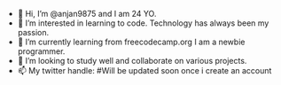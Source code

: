 - 👋 Hi, I’m @anjan9875 and I am 24 YO.
- 👀 I’m interested in learning to code. Technology has always been my passion.
- 🌱 I’m currently learning from freecodecamp.org I am a newbie programmer.
- 💞️ I’m looking to study well and collaborate on various projects. 
- 📫 My twitter handle: #Will be updated soon once i create an account

<!---
anjan9875/anjan9875 is a ✨ special ✨ repository because its `README.md` (this file) appears on your GitHub profile.
You can click the Preview link to take a look at your changes.
--->
